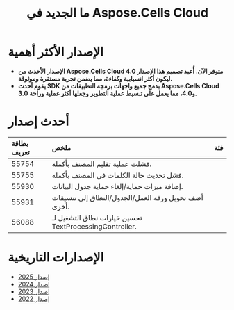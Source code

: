﻿---
title: ما الجديد في Aspose.Cells Cloud
second_title: Latest Updates & Feature
linktitle: ما هو الجديد
type: docs
weight: 9
url: /ar/new-features/
aliases: [/what-s-new-in-aspose-cells-cloud/]
keywords: What's new in aspose cells cloud. Microsoft Office Excel, Open Office Spreadsheet, CSV, PDF
description: تصف هذه الصفحة الميزات السحابية الجديدة الأكثر إثارة للاهتمام Aspose.Cells التي تم تقديمها في الإصدارات الأخيرة
kwords: Excel، Office Cloud، REST API، جدول بيانات، PDF، CSV، Json، Markdown، ما الجديد في Aspose.Cells Cloud
---
# الإصدار الأكثر أهمية

- **الإصدار الأحدث من Aspose.Cells Cloud 4.0 متوفر الآن. أُعيد تصميم هذا الإصدار ليكون أكثر انسيابية وكفاءة، مما يضمن تجربة مستقرة وموثوقة.**
- **يقوم أحدث SDK بدمج جميع واجهات برمجة التطبيقات من Aspose.Cells Cloud 3.0 و4.0، مما يعمل على تبسيط عملية التطوير وجعلها أكثر عملية وراحة.**

# أحدث إصدار

|**بطاقة تعريف**|**ملخص**|**فئة**|
|:- |:- |:- |
|55754 | فشلت عملية تقليم المصنف بأكمله.|
|55755 | فشل تحديث حالة الكلمات في المصنف بأكمله.|
|55930 | إضافة ميزات حماية/إلغاء حماية جدول البيانات.|
|55931 | أضف تحويل ورقة العمل/الجدول/النطاق إلى تنسيقات أخرى.|
|56088 | تحسين خيارات نطاق التشغيل لـ TextProcessingController.|

# الإصدارات التاريخية

- [إصدار 2025](/cells/ar/new-features/2025/)
- [إصدار 2024](/cells/ar/new-features/2024/)
- [إصدار 2023](/cells/ar/new-features/2023/)
- [إصدار 2022](/cells/ar/new-features/2022/)
